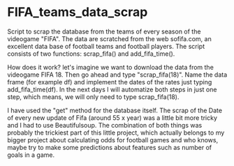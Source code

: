 # FIFA_teams_data_scrap
Script to scrap the database from the teams of every season of the videogame "FIFA". The data are scratched from the web sofifa.com, an excellent data base of 
football teams and football players. The script consists of two functions: scrap_fifa() and add_fifa_time().

How does it work? let's imagine we want to download the data from the videogame FIFA 18. Then go ahead and type "scrap_fifa(18)". Name the data frame (for example 
df) and implement the dates of the rates just typing add_fifa_time(df). In the next days I will automatize both steps in just one step, which means, we will only
need to type scrap_fifa(18).

I have used the "get" method for the database itself. The scrap of the Date of every new update of Fifa (around 55 x year) was a little bit more tricky and 
I had to use Beautifulsoup. The combination of both things was probably the trickiest part of this little project, which actually belongs to my bigger project 
about calculating odds for football games and who knows, maybe try to make some predictions about features such as number of goals in a game.


